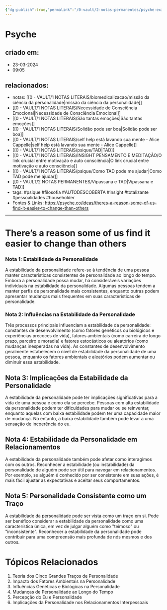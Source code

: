 ```yaml
---
{"dg-publish":true,"permalink":"/0-vault/2-notas-permanentes/psyche-existe-uma-razao-para-que-algumas-pessoas-sejam-mais-faceis-de-mudar-do-que-outras/","tags":["permanente","psique","filosofia","AUTODESCOBERTA","insight","totalizante","pessoalidades","householder"],"dgHomeLink":true,"dgShowLocalGraph":true,"dgShowFileTree":true,"dgEnableSearch":true}
---
```


# Psyche 

## criado em: 
- 23-03-2024
- 09:05
## relacionados:
- notas: [[0 - VAULT/1 NOTAS LITERAIS/biomedicalizacao/missão da ciência da personalidade\|missão da ciência da personalidade]]
- [[0 - VAULT/1 NOTAS LITERAIS/Necessidade de Consciência Emocional\|Necessidade de Consciência Emocional]]
- [[0 - VAULT/1 NOTAS LITERAIS/São tantas emoções\|São tantas emoções]]
- [[0 - VAULT/1 NOTAS LITERAIS/Solidão pode ser boa\|Solidão pode ser boa]]
- [[0 - VAULT/1 NOTAS LITERAIS/self help está lavando sua mente - Alice Cappelle\|self help está lavando sua mente - Alice Cappelle]]
- [[0 - VAULT/1 NOTAS LITERAIS/psique/TAD\|TAD]]
- [[0 - VAULT/1 NOTAS LITERAIS/INSIGHT PENSAMENTO E MEDITAÇÃO/O link crucial entre motivação e auto consciência\|O link crucial entre motivação e auto consciência]]
- [[0 - VAULT/1 NOTAS LITERAIS/psique/Como TAD pode me ajudar\|Como TAD pode me ajudar]]
- [[0 - VAULT/2 NOTAS PERMANENTES/Vipassana e TAD\|Vipassana e TAD]]
- tags: #psique #filosofia #AUTODESCOBERTA #insight #totalizante #pessoalidades #householder
- Fontes & Links: https://psyche.co/ideas/theres-a-reason-some-of-us-find-it-easier-to-change-than-others
---

# There’s a reason some of us find it easier to change than others
### Nota 1: Estabilidade da Personalidade
A estabilidade da personalidade refere-se à tendência de uma pessoa manter características consistentes de personalidade ao longo do tempo. Embora a personalidade possa mudar, há consideráveis variações individuais na estabilidade da personalidade. Algumas pessoas tendem a manter perfis de personalidade mais consistentes, enquanto outras podem apresentar mudanças mais frequentes em suas características de personalidade.

### Nota 2: Influências na Estabilidade da Personalidade
Três processos principais influenciam a estabilidade da personalidade: constantes de desenvolvimento (como fatores genéticos ou biológicos e experiências precoces de vida), fatores ambientais (como carreira de longo prazo, parceiro e moradia) e fatores estocásticos ou aleatórios (como mudanças inesperadas na vida). As constantes de desenvolvimento geralmente estabelecem o nível de estabilidade da personalidade de uma pessoa, enquanto os fatores ambientais e aleatórios podem aumentar ou diminuir essa estabilidade.

## Nota 3: Implicações da Estabilidade da Personalidade
A estabilidade da personalidade pode ter implicações significativas para a vida de uma pessoa e como ela se percebe. Pessoas com alta estabilidade da personalidade podem ter dificuldades para mudar ou se reinventar, enquanto aquelas com baixa estabilidade podem ter uma capacidade maior de mudança. No entanto, a baixa estabilidade também pode levar a uma sensação de incoerência do eu.

## Nota 4: Estabilidade da Personalidade em Relacionamentos
A estabilidade da personalidade também pode afetar como interagimos com os outros. Reconhecer a estabilidade (ou instabilidade) da personalidade de alguém pode ser útil para navegar em relacionamentos. Por exemplo, se alguém é conhecido por ser consistente em suas ações, é mais fácil ajustar as expectativas e aceitar seus comportamentos.

## Nota 5: Personalidade Consistente como um Traço
A estabilidade da personalidade pode ser vista como um traço em si. Pode ser benéfico considerar a estabilidade da personalidade como uma característica única, em vez de julgar alguém como "teimoso" ou "inconsistente". Reconhecer a estabilidade da personalidade pode contribuir para uma compreensão mais profunda de nós mesmos e dos outros.

# Tópicos Relacionados
1. Teoria dos Cinco Grandes Traços de Personalidade
2. Impacto dos Fatores Ambientais na Personalidade
3. Influências Genéticas e Biológicas na Personalidade
4. Mudanças de Personalidade ao Longo do Tempo
5. Percepção do Eu e Personalidade
6. Implicações da Personalidade nos Relacionamentos Interpessoais
